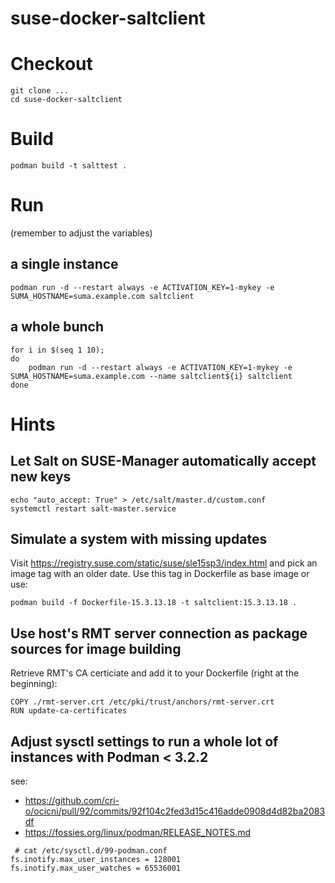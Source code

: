 # suse-docker-saltclient

# Checkout
```
git clone ...
cd suse-docker-saltclient
```

# Build
```
podman build -t salttest .
```

# Run

(remember to adjust the variables)

## a single instance
```
podman run -d --restart always -e ACTIVATION_KEY=1-mykey -e SUMA_HOSTNAME=suma.example.com saltclient
```

## a whole bunch
```
for i in $(seq 1 10); 
do 
	podman run -d --restart always -e ACTIVATION_KEY=1-mykey -e SUMA_HOSTNAME=suma.example.com --name saltclient${i} saltclient
done
```

# Hints

## Let Salt on SUSE-Manager automatically accept new keys
```
echo "auto_accept: True" > /etc/salt/master.d/custom.conf
systemctl restart salt-master.service
```

## Simulate a system with missing updates
Visit https://registry.suse.com/static/suse/sle15sp3/index.html and pick an image tag with an older date.
Use this tag in Dockerfile as base image or use:
```
podman build -f Dockerfile-15.3.13.18 -t saltclient:15.3.13.18 .
```

## Use host's RMT server connection as package sources for image building
Retrieve RMT's CA certiciate and add it to your Dockerfile (right at the beginning):
```
COPY ./rmt-server.crt /etc/pki/trust/anchors/rmt-server.crt
RUN update-ca-certificates
```

## Adjust sysctl settings to run a whole lot of instances with Podman < 3.2.2 

see: 
- https://github.com/cri-o/ocicni/pull/92/commits/92f104c2fed3d15c416adde0908d4d82ba2083df
- https://fossies.org/linux/podman/RELEASE_NOTES.md

```
 # cat /etc/sysctl.d/99-podman.conf
fs.inotify.max_user_instances = 128001
fs.inotify.max_user_watches = 65536001
```

